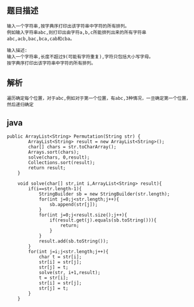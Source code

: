 ## 题目描述

    输入一个字符串,按字典序打印出该字符串中字符的所有排列。
    例如输入字符串abc,则打印出由字符a,b,c所能排列出来的所有字符串abc,acb,bac,bca,cab和cba。

    输入描述:
    输入一个字符串,长度不超过9(可能有字符重复),字符只包括大小写字母。
    按字典序打印出该字符串中字符的所有排列。

## 解析 

    遍历确定每个位置，对于abc,例如对于第一个位置，有abc,3种情况，一旦确定第一个位置，然后递归确定
    
## java
    
    public ArrayList<String> Permutation(String str) {  
            ArrayList<String> result = new ArrayList<String>();  
            char[] chars = str.toCharArray();  
            Arrays.sort(chars);  
            solve(chars, 0,result);  
            Collections.sort(result);  
            return result;  
        }  
          
        void solve(char[] str,int i,ArrayList<String> result){  
            if(i==str.length-1){  
                StringBuilder sb = new StringBuilder(str.length);  
                for(int j=0;j<str.length;j++){  
                    sb.append(str[j]);  
                }  
                for(int j=0;j<result.size();j++){  
                    if(result.get(j).equals(sb.toString())){  
                        return;  
                    }  
                }  
                result.add(sb.toString());  
            }  
            for(int j=i;j<str.length;j++){  
                char t = str[i];  
                str[i] = str[j];  
                str[j] = t;  
                solve(str, i+1,result);  
                t = str[i];  
                str[i] = str[j];  
                str[j] = t;  
            }  
        } 